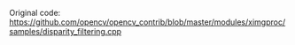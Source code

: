 Original code: https://github.com/opencv/opencv_contrib/blob/master/modules/ximgproc/samples/disparity_filtering.cpp
